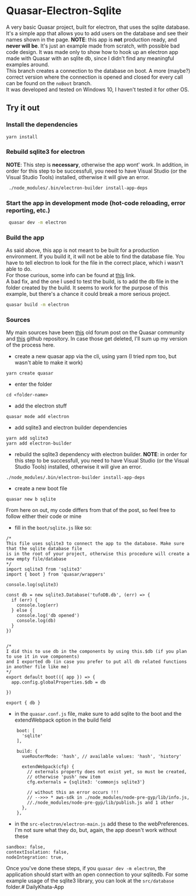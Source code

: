 # Quasar-Electron-Sqlite

A very basic Quasar project, built for electron, that uses the sqlite database. It's a simple app that allows you to add users on the database and see their names shown in the page.
**NOTE**: this app is **not** production ready, and **never will be**. It's just an example made from scratch, with possible bad code design. It was made only to show how to hook up an electron app made
with Quasar with an sqlite db, since I didn't find any meaningful examples around.  
This branch creates a connection to the database on boot. A more (maybe?) correct version where the connection is opened and closed for every call can be found on the `noBoot` branch.  
It was developed and tested on Windows 10, I haven't tested it for other OS. 


## Try it out

### Install the dependencies
```bash
yarn install
```
### Rebuild sqlite3 for electron
**NOTE**: This step is **necessary**, otherwise the app wont' work. In addition, in order for this step to be successfull, you need to have Visual Studio (or the Visual Studio Tools) installed, otherwise it will give an error.

```bash
 ./node_modules/.bin/electron-builder install-app-deps
```

### Start the app in development mode (hot-code reloading, error reporting, etc.)
```bash
 quasar dev -m electron
```


### Build the app
As said above, this app is not meant to be built for a production environment. If you build it, it will not be able to find the database file. You have to tell electron to look for the file in the correct place,
which i wasn't able to do.  
For those curious, some info can be found at [this](https://quasar.dev/quasar-cli-webpack/developing-electron-apps/electron-accessing-files/) link.  
A bad fix, and the one I used to test the build, is to add the db file in the folder created by the build. It seems to work for the purpose of this example, but there's a chance it could break a more serious project.
```bash
quasar build -m electron
```

### Sources
My main sources have been [this](https://forum.quasar-framework.org/topic/335/sqlite3-in-electron-wrapper/6) old forum post on the Quasar community and [this](https://github.com/luwanquan/electron-vue-sqlite3-demo) github repository. 
In case those get deleted, I'll sum up my version of the process here.
- create a new quasar app via the cli, using yarn (I tried npm too, but wasn't able to make it work)
```
yarn create quasar
```
- enter the folder
```
cd <folder-name>
```
- add the electron stuff
```
quasar mode add electron
```
- add sqlite3 and electron builder dependencies
```
yarn add sqlite3
yarn add electron-builder
```
- rebuild the sqlite3 dependency with electron builder. **NOTE**: in order for this step to be successfull, you need to have Visual Studio (or the Visual Studio Tools) installed, otherwise it will give an error.
```
./node_modules/.bin/electron-builder install-app-deps
```
- create a new boot file
```
quasar new b sqlite
```
From here on out, my code differs from that of the post, so feel free to follow either their code or mine
- fill in the `boot/sqlite.js` like so:

```
/*
This file uses sqlite3 to connect the app to the database. Make sure that the sqlite database file
is in the root of your project, otherwise this procedure will create a new empty file/database
*/
import sqlite3 from 'sqlite3'
import { boot } from 'quasar/wrappers'

console.log(sqlite3)

const db = new sqlite3.Database('tufoDB.db', (err) => {
  if (err) {
    console.log(err)
  } else {
    console.log('db opened')
    console.log(db)
  }
})


/*
I did this to use db in the components by using this.$db (if you plan to use it in vue components) 
and I exported db (in case you prefer to put all db related functions in another file like me) 
*/
export default boot(({ app }) => {
  app.config.globalProperties.$db = db

})

export { db }
```
- in the `quasar.conf.js` file, make sure to add sqlite to the boot and the extendWebpack option in the build field
```
    boot: [
      'sqlite'
    ],

    build: {
      vueRouterMode: 'hash', // available values: 'hash', 'history'

      extendWebpack(cfg) {
        // externals property does not exist yet, so must be created, 
        // otherwise 'push' new item
        cfg.externals = {sqlite3: 'commonjs sqlite3'}

        // without this an error occurs !!!
        // -->>> * aws-sdk in ./node_modules/node-pre-gyp/lib/info.js, 
        //./node_modules/node-pre-gyp/lib/publish.js and 1 other
      },
    },
```
- in the `src-electron/electron-main.js` add these to the webPreferences. I'm not sure what they do, but, again, the app doesn't work without these
```
sandbox: false,
contextIsolation: false,
nodeIntegration: true,
```
Once you've done these steps, if you `quasar dev -m electron`, the application should start with an open connection to your sqlitedb. For some example usage of the
sqlite3 library, you can look at the `src/database` folder.#   D a i l y K h a t a - A p p  
 